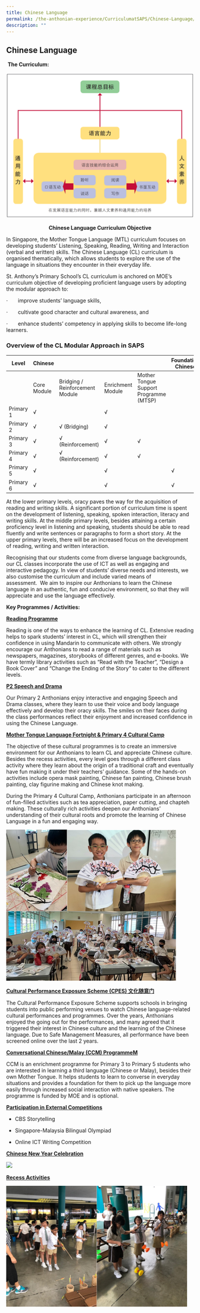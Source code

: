 ```yaml
---
title: Chinese Language
permalink: /the-anthonian-experience/CurriculumatSAPS/Chinese-Language/
description: ""
---
```

## Chinese Language 

&nbsp;**The Curriculum:**
 
 ![](/images/Chinese%20fig%201.png)
 
 **<center>Chinese Language Curriculum Objective</center>**

In Singapore, the Mother Tongue Language (MTL) curriculum focuses on developing students’ Listening, Speaking, Reading, Writing and Interaction (verbal and written) skills.&nbsp;The Chinese Language (CL) curriculum is organised thematically, which allows students to explore the use of the language in situations they encounter in their everyday life.&nbsp;

St. Anthony’s Primary School’s CL curriculum is anchored on MOE’s curriculum objective of developing proficient language users by adopting the modular approach to:

·&nbsp;&nbsp;&nbsp;&nbsp;&nbsp;&nbsp;&nbsp;improve students’ language skills,

·&nbsp;&nbsp;&nbsp;&nbsp;&nbsp;&nbsp;&nbsp;cultivate good character and cultural awareness, and

·&nbsp;&nbsp;&nbsp;&nbsp;&nbsp;&nbsp;&nbsp;enhance students’ competency in applying skills to become life-long learners.


### **Overview of the CL Modular Approach in SAPS**

| Level     | Chinese     |                                 |                   |                                        | Foundation Chinese | Higher Chinese   |
|-----------|-------------|---------------------------------|-------------------|----------------------------------------|--------------------|------------------|
|           | Core Module | Bridging / Reinforcement Module | Enrichment Module | Mother Tongue Support Programme (MTSP) |                    |                  |
| Primary 1 | √           |                                 | √                 |                                        |                    |                  |
| Primary 2 | √           | √ (Bridging)                    |             √     |                                        |                    |                  |
| Primary 3 | √           | √ (Reinforcement)               | √                 | √                                      |                    | √ (2022 onwards) |
| Primary 4 | √           | √ (Reinforcement)               | √                 | √                                      |                    | √ (2023 onwards) |
| Primary 5 | √           |                                 | √                 |                                        | √                  | √                |
| Primary 6 | √           |                                 | √                 |                                        | √                  | √                |

At the lower primary levels, oracy paves the way for the acquisition of reading and writing skills. A significant portion of curriculum time is spent on the development of listening, speaking, spoken interaction, literacy and writing skills. At the middle primary levels, besides attaining a certain proficiency level in listening and speaking, students should be able to read fluently and write sentences or paragraphs to form a short story. At the upper primary levels, there will be an increased focus on the development of reading, writing and written interaction.  
  

Recognising that our students come from diverse language backgrounds, our CL classes incorporate the use of ICT as well as engaging and interactive pedagogy. In view of students’ diverse needs and interests, we also customise the curriculum and include varied means of assessment.&nbsp;&nbsp;We&nbsp;aim to inspire our Anthonians to learn the Chinese language in an authentic, fun and conducive environment, so that they will appreciate and use the language effectively.

**Key Programmes / Activities:**

**<u>Reading Programme</u>**

Reading is one of the ways to enhance the learning of CL. Extensive reading helps to spark students’ interest in CL, which will strengthen their confidence in using Mandarin to communicate with others. We strongly encourage our Anthonians to read a range of materials such as newspapers, magazines, storybooks of different genres, and e-books. We have termly library activities such as “Read with the Teacher”, “Design a Book Cover” and “Change the Ending of the Story” to cater to the different levels.

**<u>P2 Speech and Drama</u>**

Our Primary 2 Anthonians enjoy interactive and engaging Speech and Drama classes, where they learn to use their voice and body language effectively and develop their oracy skills. The smiles on their faces during the class performances reflect their enjoyment and increased confidence in using the Chinese Language.

**<u>Mother Tongue Language Fortnight &amp; Primary 4 Cultural Camp</u>**

The objective of these cultural programmes is to create an immersive environment for our Anthonians to learn CL and appreciate Chinese culture. Besides the recess activities, every level goes through a different class activity where they learn about the origin of a traditional craft and eventually have fun making it under their teachers’ guidance. Some of the hands-on activities include opera mask painting, Chinese fan painting, Chinese brush painting, clay figurine making and Chinese knot making.

During the Primary 4 Cultural Camp, Anthonians participate in an afternoon of fun-filled activities such as tea appreciation, paper cutting, and chapteh making. These&nbsp;culturally rich activities deepen our Anthonians’ understanding of their cultural roots and promote the learning of Chinese Language in a fun and engaging way.

<img src="/images/chinese.png" style="width:auto">

**<u>Cultural Performance Exposure Scheme (CPES) 文化随意门</u>**  

The Cultural Performance Exposure Scheme supports schools in bringing students into public performing venues to watch Chinese language-related cultural performances and programmes. Over the years, Anthonians enjoyed the going out for the performances, and many agreed that it triggered their interest in Chinese culture and the learning of the Chinese language. Due to Safe Management Measures, all performance have been screened online over the last 2 years.

**<u>Conversational Chinese/Malay (CCM) ProgrammeM</u>**

CCM is an enrichment programme for Primary 3 to Primary 5 students who are interested in learning a third language (Chinese or Malay), besides their own Mother Tongue. It helps students to learn to converse in everyday situations and provides a foundation for them to pick up the language more easily through increased social interaction with native speakers. The programme is funded by MOE and is optional.

**<u>Participation in External Competitions</u>**

* CBS Storytelling

* Singapore-Malaysia Bilingual Olympiad

* Online ICT Writing Competition

**<u>Chinese New Year Celebration</u>**

![](/images/Chinese%20fig%205.png)

**<u>Recess Activities</u>**

![](/images/recess%20activities.png)